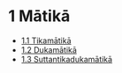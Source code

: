

# 1 Mātikā

* [1.1 Tikamātikā](1/1.1.md)
* [1.2 Dukamātikā](1/1.2.md)
* [1.3 Suttantikadukamātikā](1/1.3.md)



